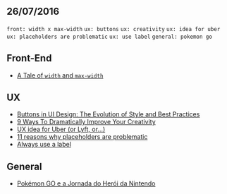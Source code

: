 26/07/2016
----------

`front: width x max-width` `ux: buttons` `ux: creativity` `ux: idea for uber` `ux: placeholders are problematic` `ux: use label` `general: pokemon go`

## Front-End

- [A Tale of `width` and `max-width`](https://css-tricks.com/tale-width-max-width/)

## UX

- [Buttons in UI Design: The Evolution of Style and Best Practices](https://uxplanet.org/buttons-in-ui-design-the-evolution-of-style-and-best-practices-56536dc5386e#.bag41na0t)
- [9 Ways To Dramatically Improve Your Creativity](https://medium.com/the-mission/9-ways-to-dramatically-improve-your-creativity-1aea534eadb#.21fkrdlcs)
- [UX idea for Uber (or Lyft, or…)](https://m.signalvnoise.com/ux-idea-for-uber-or-lyft-or-7eba28a81fb#.w620016rb)
- [11 reasons why placeholders are problematic](https://medium.com/simple-human/10-reasons-why-placeholders-are-problematic-f8079412b960#.1r06kd9c8)
- [Always use a label](https://medium.com/simple-human/always-use-a-label-a39ceab554e6#.hdsi1qgp7)

## General

- [Pokémon GO e a Jornada do Herói da Nintendo](https://trendr.com.br/pok%C3%A9mon-go-e-a-jornada-do-her%C3%B3i-da-nintendo-d2b4fc4a7e36#.gc5u37m0w)
